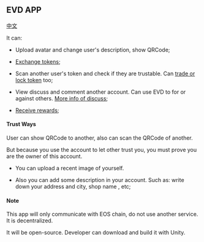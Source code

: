## EVD APP

[中文](app-cn.md)

It can:

- Upload avatar and change user's description, show QRCode;

- [Exchange tokens](app_exchange.md);

- Scan another user's token and check if they are trustable. Can [trade or lock token](app_trade.md) too;

- View discuss and comment another account. Can use EVD to for or against others. [More info of discuss](app_comment.md);

- [Receive rewards](reward.md);



#### Trust Ways

User can show QRCode to another, also can scan the QRCode of another.

But because you use the account to let other trust you, you must prove you are the owner of this account.

- You can upload a recent image of yourself. 

- Also you can add some description in your account. Such as: write down your address and city, shop name , etc;



#### Note

This app will only communicate with EOS chain, do not use another service. It is decentralized.

It will be open-source. Developer can download and build it with Unity.

